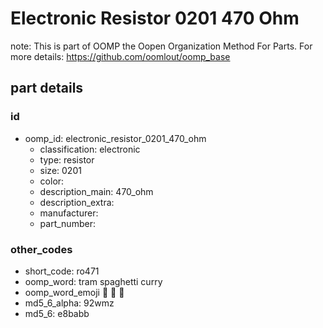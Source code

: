 # Electronic Resistor 0201 470 Ohm  

note: This is part of OOMP the Oopen Organization Method For Parts. For more details: https://github.com/oomlout/oomp_base

##  part details





### id
* oomp_id: electronic_resistor_0201_470_ohm
  * classification: electronic
  * type: resistor
  * size: 0201
  * color: 
  * description_main: 470_ohm
  * description_extra: 
  * manufacturer: 
  * part_number: 

### other_codes
* short_code: ro471
* oomp_word: tram spaghetti curry
* oomp_word_emoji :tram: :spaghetti: :curry:
* md5_6_alpha: 92wmz
* md5_6: e8babb